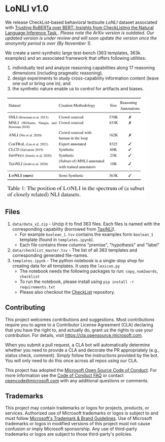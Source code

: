 # LoNLI v1.0

We release CheckList-based behavioral testsuite *LoNLI* dataset associated with [Trusting RoBERTa over BERT: Insights from CheckListing the Natural Language Inference Task
](https://arxiv.org/abs/2107.07229). *Please note the ArXiv version is outdated. Our updated version is under review and will soon update the version once the anonymity period is over (By November 1).*

We create a semi-synthetic large test-bench (363 templates, 363k examples) and an associated framework that offers following utilities: 
1) individually test and analyze reasoning capabilities along 17 reasoning dimensions (including pragmatic reasoning), 
2) design experiments to study cross-capability information content (leave one out or bring one in); and 
3) the synthetic nature enable us to control for artifacts and biases.

![Alt text](Otherdatasets.png?raw=true "LoNLI against the spectrum of (a subset of) NLI datasets")

## Files

1. `data/data_v2.zip` - Unzip it to find 363 files. Each files is named with the corresponding capability (borrowed from [TaxiNLI](https://github.com/microsoft/TaxiNLI)).
   - For example `boolean_1.tsv` contains the examples form `boolean_1` template (found in `templates.ipynb`). 
   - Each file contains three columns "premise", "hypothesis" and "label"
2. `data/checklist_master.tsv` - The list of all 363 templates and corresponding generated file-names.
3. `templates.ipynb` - The python notebook is a single-stop shop for creating data for all templates. It uses the `lexicon.py`
   - The notebook needs the following packages to run: `copy`, `num2words`, `checklist`
   - To run the notebook, please install using `pip install -r requirements.txt` 
   - Please also checkout the [CheckList](https://github.com/marcotcr/checklist) repository.

## Contributing

This project welcomes contributions and suggestions.  Most contributions require you to agree to a
Contributor License Agreement (CLA) declaring that you have the right to, and actually do, grant us
the rights to use your contribution. For details, visit https://cla.opensource.microsoft.com.

When you submit a pull request, a CLA bot will automatically determine whether you need to provide
a CLA and decorate the PR appropriately (e.g., status check, comment). Simply follow the instructions
provided by the bot. You will only need to do this once across all repos using our CLA.

This project has adopted the [Microsoft Open Source Code of Conduct](https://opensource.microsoft.com/codeofconduct/).
For more information see the [Code of Conduct FAQ](https://opensource.microsoft.com/codeofconduct/faq/) or
contact [opencode@microsoft.com](mailto:opencode@microsoft.com) with any additional questions or comments.

## Trademarks

This project may contain trademarks or logos for projects, products, or services. Authorized use of Microsoft 
trademarks or logos is subject to and must follow 
[Microsoft's Trademark & Brand Guidelines](https://www.microsoft.com/en-us/legal/intellectualproperty/trademarks/usage/general).
Use of Microsoft trademarks or logos in modified versions of this project must not cause confusion or imply Microsoft sponsorship.
Any use of third-party trademarks or logos are subject to those third-party's policies.
